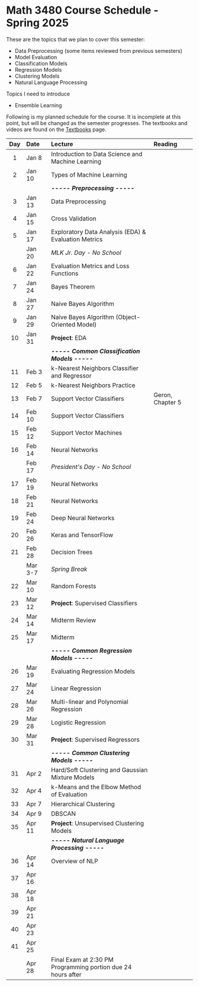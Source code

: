 # Math 3480 Course Schedule - Spring 2025
These are the topics that we plan to cover this semester:
* Data Preprocessing (some items reviewed from previous semesters)
* Model Evaluation
* Classification Models
* Regression Models
* Clustering Models
* Natural Language Processing

Topics I need to introduce
* Ensemble Learning

Following is my planned schedule for the course. It is incomplete at this point, but will be changed as the semester progresses. The textbooks and videos are found on the [Textbooks](https://github.com/drolsonmi/math3080/blob/main/3480_Textbooks.md) page.

|  Day  | Date   | Lecture                                           | Reading                                    |
| :---: | :----- | :--------------------------                       | :--------------------------------------    |
|   1   | Jan 8  | Introduction to Data Science and Machine Learning |                                            |
|   2   | Jan 10 | Types of Machine Learning                         |                                            |
|       |        | __*----- Preprocessing -----*__                   |                                            |
|   3   | Jan 13 | Data Preprocessing                                |                                            |
|   4   | Jan 15 | Cross Validation                                  |                                            |
|   5   | Jan 17 | Exploratory Data Analysis (EDA) & Evaluation Metrics |                                         |
|       | Jan 20 | *MLK Jr. Day - No School*                         |                                            |
|   6   | Jan 22 | Evaluation Metrics and Loss Functions             |                                            |
|   7   | Jan 24 | Bayes Theorem                                     |                                            |
|   8   | Jan 27 | Naive Bayes Algorithm                             |                                            |
|   9   | Jan 29 | Naive Bayes Algorithm (Object-Oriented Model)     |                                            |
|  10   | Jan 31 | __Project__: EDA                                  |                                            |
|       |        | __*----- Common Classification Models -----*__    |                                            |
|  11   | Feb 3  | k-Nearest Neighbors Classifier and Regressor      |                                            |
|  12   | Feb 5  | k-Nearest Neighbors Practice                      |                                            |
|  13   | Feb 7  | Support Vector Classifiers                        | Geron, Chapter 5                           |
|  14   | Feb 10 | Support Vector Classifiers                        |                                            |
|  15   | Feb 12 | Support Vector Machines                           |                                            |
|  16   | Feb 14 | Neural Networks                                   |                                            |
|       | Feb 17 | *President's Day - No School*                     |                                            |
|  17   | Feb 19 | Neural Networks                                   |                                            |
|  18   | Feb 21 | Neural Networks                                   |                                            |
|  19   | Feb 24 | Deep Neural Networks                              |                                            |
|  20   | Feb 26 | Keras and TensorFlow                              |                                            |
|  21   | Feb 28 | Decision Trees                                    |                                            |
|       | Mar 3-7| *Spring Break*                                    |                                            |
|  22   | Mar 10 | Random Forests                                    |                                            |
|  23   | Mar 12 | __Project__: Supervised Classifiers               |                                            |
|  24   | Mar 14 | Midterm Review                                    |                                            |
|  25   | Mar 17 | Midterm                                           |                                            |
|       |        | __*----- Common Regression Models -----*__        |                                            |
|  26   | Mar 19 | Evaluating Regression Models                      |                                            |
|  27   | Mar 24 | Linear Regression                                 |                                            |
|  28   | Mar 26 | Multi-linear and Polynomial Regression            |                                            |
|  29   | Mar 28 | Logistic Regression                               |                                            |
|  30   | Mar 31 | __Project__: Supervised Regressors                |                                            |
|       |        | __*----- Common Clustering Models -----*__        |                                            |
|  31   | Apr 2  | Hard/Soft Clustering and Gaussian Mixture Models  |                                            |
|  32   | Apr 4  | k-Means and the Elbow Method of Evaluation        |                                            |
|  33   | Apr 7  | Hierarchical Clustering                           |                                            |
|  34   | Apr 9  | DBSCAN                                            |                                            |
|  35   | Apr 11 | __Project__: Unsupervised Clustering Models       |                                            |
|       |        | __*----- Natural Language Processing -----*__     |                                            |
|  36   | Apr 14 | Overview of NLP                                   |                                            |
|  37   | Apr 16 |                                                   |                                            |
|  38   | Apr 18 |                                                   |                                            |
|  39   | Apr 21 |                                                   |                                            |
|  40   | Apr 23 |                                                   |                                            |
|  41   | Apr 25 |                                                   |                                            |
|       | Apr 28 | Final Exam at 2:30 PM<br>Programming portion due 24 hours after |                                      |


